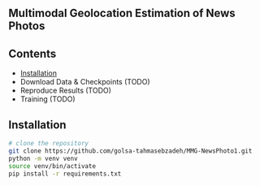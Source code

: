 ## Multimodal Geolocation Estimation of News Photos

## Contents
- [Installation](#Installation)
- Download Data & Checkpoints (TODO)
- Reproduce Results (TODO)
- Training (TODO)

## Installation

``` bash
# clone the repository
git clone https://github.com/golsa-tahmasebzadeh/MMG-NewsPhoto1.git
python -m venv venv
source venv/bin/activate
pip install -r requirements.txt
```

